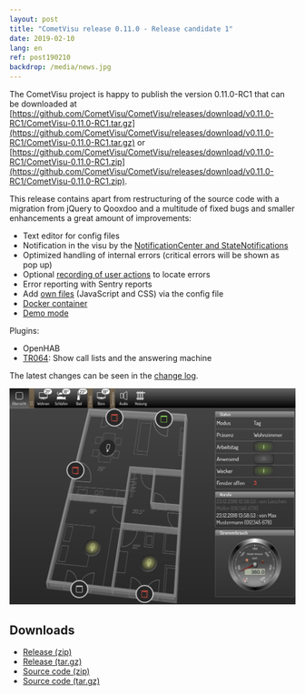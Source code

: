 ```yaml
---
layout: post
title: "CometVisu release 0.11.0 - Release candidate 1"
date: 2019-02-10
lang: en
ref: post190210
backdrop: /media/news.jpg
---
```


The CometVisu project is happy to publish the version 0.11.0-RC1 that can be
downloaded at 
[https://github.com/CometVisu/CometVisu/releases/download/v0.11.0-RC1/CometVisu-0.11.0-RC1.tar.gz](https://github.com/CometVisu/CometVisu/releases/download/v0.11.0-RC1/CometVisu-0.11.0-RC1.tar.gz)
or 
[https://github.com/CometVisu/CometVisu/releases/download/v0.11.0-RC1/CometVisu-0.11.0-RC1.zip](https://github.com/CometVisu/CometVisu/releases/download/v0.11.0-RC1/CometVisu-0.11.0-RC1.zip).

This release contains apart from restructuring of the source code with a migration from jQuery to Qooxdoo and a
multitude of fixed bugs and smaller enhancements a great amount of improvements:
* Text editor for config files
* Notification in the visu by the [NotificationCenter and 
  StateNotifications](https://www.cometvisu.org/CometVisu/en/0.11.0/manual/config/notifications.html)
* Optimized handling of internal errors (critical errors will be shown as pop up)
* Optional [recording of user 
  actions](https://www.cometvisu.org/CometVisu/en/0.11.0/colab/index.html#bug-reports-with-log-files)
  to locate errors
* Error reporting with Sentry reports
* Add [own files](https://www.cometvisu.org/CometVisu/en/0.11.0/manual/config/xml-format.html#include-additional-files)
  (JavaScript and CSS) via the config file
* [Docker container](http://www.cometvisu.org/CometVisu/en/0.11.0/manual/install/docker.html)
* [Demo mode](https://www.cometvisu.org/CometVisu/de/0.11.0/demo/)

Plugins:
* OpenHAB
* [TR064](https://www.cometvisu.org/CometVisu/en/0.11.0/config/widgets/plugins/tr064/index.html): 
  Show call lists and the answering machine
  
The latest changes can be seen in the 
[change log](https://raw.githubusercontent.com/CometVisu/CometVisu/v0.11.0-RC1/ChangeLog).

![Demo Mode](/media/posts/190204_screenshot_demomode.png)

Downloads
---------

* [Release (zip)](https://github.com/CometVisu/CometVisu/releases/download/v0.11.0-RC1/CometVisu-0.11.0-RC1.tar.gz)
* [Release (tar.gz)](https://github.com/CometVisu/CometVisu/releases/download/v0.11.0-RC1//CometVisu-0.11.0-RC1.tar.gz)
* [Source code (zip)](https://github.com/CometVisu/CometVisu/archive/v0.11.0-RC1.zip)
* [Source code (tar.gz)](https://github.com/CometVisu/CometVisu/archive/v0.11.0-RC1.tar.gz)